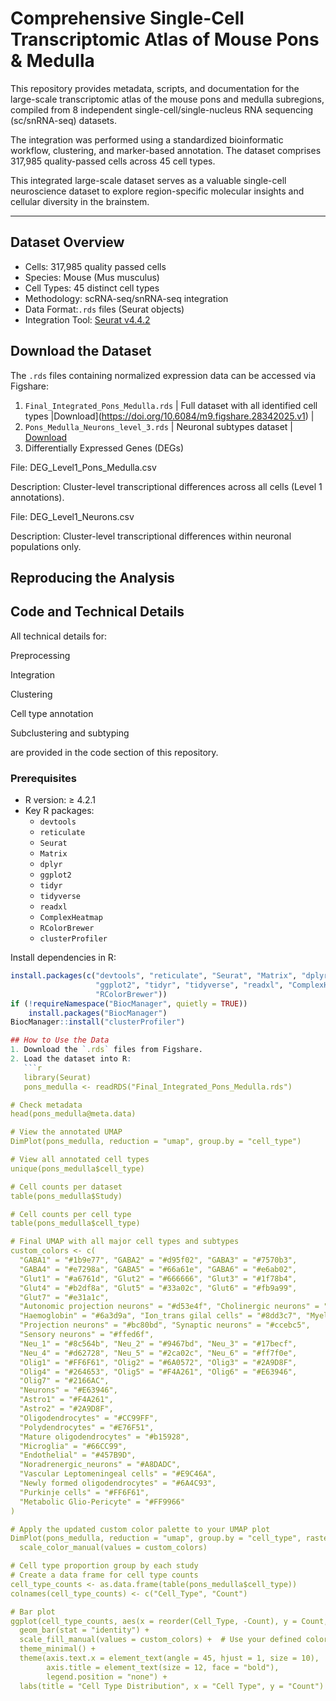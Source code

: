 # Comprehensive Single-Cell Transcriptomic Atlas of Mouse Pons & Medulla

This repository provides metadata, scripts, and documentation for the large-scale transcriptomic atlas of the mouse pons and medulla subregions, compiled from 8 independent single-cell/single-nucleus RNA sequencing (sc/snRNA-seq) datasets. 

The integration was performed using a standardized bioinformatic workflow, clustering, and marker-based annotation. The dataset comprises 317,985 quality-passed cells across 45 cell types.

This integrated large-scale dataset serves as a valuable single-cell neuroscience dataset to explore region-specific molecular insights and cellular diversity in the brainstem.

---

## Dataset Overview
- Cells: 317,985 quality passed cells
- Species: Mouse (Mus musculus)
- Cell Types: 45 distinct cell types
- Methodology: scRNA-seq/snRNA-seq integration
- Data Format:`.rds` files (Seurat objects)
- Integration Tool: [Seurat v4.4.2](https://satijalab.org/seurat/)

## Download the Dataset
The `.rds` files containing normalized expression data can be accessed via Figshare:
1. `Final_Integrated_Pons_Medulla.rds` | Full dataset with all identified cell types |Download](https://doi.org/10.6084/m9.figshare.28342025.v1) |
2. `Pons_Medulla_Neurons_level_3.rds` | Neuronal subtypes dataset | [Download](https://doi.org/10.6084/m9.figshare.28342025.v1)
3. Differentially Expressed Genes (DEGs)

File: DEG_Level1_Pons_Medulla.csv

Description: Cluster-level transcriptional differences across all cells (Level 1 annotations).

File: DEG_Level1_Neurons.csv

Description: Cluster-level transcriptional differences within neuronal populations only.

## Reproducing the Analysis
## Code and Technical Details
All technical details for:

Preprocessing

Integration

Clustering

Cell type annotation

Subclustering and subtyping

are provided in the code section of this repository. 

### Prerequisites
- R version: ≥ 4.2.1
- Key R packages:
  - `devtools`
  - `reticulate`
  - `Seurat`
  - `Matrix`
  - `dplyr`
  - `ggplot2`
  - `tidyr`
  - `tidyverse`
  - `readxl`
  - `ComplexHeatmap`
  - `RColorBrewer`
  - `clusterProfiler`

Install dependencies in R:
```R
install.packages(c("devtools", "reticulate", "Seurat", "Matrix", "dplyr", 
                   "ggplot2", "tidyr", "tidyverse", "readxl", "ComplexHeatmap", 
                   "RColorBrewer"))
if (!requireNamespace("BiocManager", quietly = TRUE))
    install.packages("BiocManager")
BiocManager::install("clusterProfiler")

## How to Use the Data
1. Download the `.rds` files from Figshare.
2. Load the dataset into R:
   ```r
   library(Seurat)
   pons_medulla <- readRDS("Final_Integrated_Pons_Medulla.rds")

# Check metadata
head(pons_medulla@meta.data)

# View the annotated UMAP
DimPlot(pons_medulla, reduction = "umap", group.by = "cell_type")

# View all annotated cell types
unique(pons_medulla$cell_type)

# Cell counts per dataset
table(pons_medulla$Study)

# Cell counts per cell type
table(pons_medulla$cell_type)

# Final UMAP with all major cell types and subtypes
custom_colors <- c(
  "GABA1" = "#1b9e77", "GABA2" = "#d95f02", "GABA3" = "#7570b3", 
  "GABA4" = "#e7298a", "GABA5" = "#66a61e", "GABA6" = "#e6ab02",
  "Glut1" = "#a6761d", "Glut2" = "#666666", "Glut3" = "#1f78b4", 
  "Glut4" = "#b2df8a", "Glut5" = "#33a02c", "Glut6" = "#fb9a99", 
  "Glut7" = "#e31a1c",
  "Autonomic projection neurons" = "#d53e4f", "Cholinergic neurons" = "#ff7f00", 
  "Haemoglobin" = "#6a3d9a", "Ion_trans gilal cells" = "#8dd3c7", "Myelinating neurons" = "#b3de69", 
  "Projection neurons" = "#bc80bd", "Synaptic neurons" = "#ccebc5", 
  "Sensory neurons" = "#ffed6f",
  "Neu_1" = "#8c564b", "Neu_2" = "#9467bd", "Neu_3" = "#17becf", 
  "Neu_4" = "#d62728", "Neu_5" = "#2ca02c", "Neu_6" = "#ff7f0e",
  "Olig1" = "#FF6F61", "Olig2" = "#6A0572", "Olig3" = "#2A9D8F", 
  "Olig4" = "#264653", "Olig5" = "#F4A261", "Olig6" = "#E63946",
  "Olig7" = "#2166AC",
  "Neurons" = "#E63946",                
  "Astro1" = "#F4A261",                
  "Astro2" = "#2A9D8F",                 
  "Oligodendrocytes" = "#CC99FF",        
  "Polydendrocytes" = "#E76F51",         
  "Mature oligodendrocytes" = "#b15928",
  "Microglia" = "#66CC99",               
  "Endothelial" = "#457B9D",             
  "Noradrenergic_neurons" = "#A8DADC",   
  "Vascular Leptomeningeal cells" = "#E9C46A", 
  "Newly formed oligodendrocytes" = "#6A4C93", 
  "Purkinje cells" = "#FF6F61",          
  "Metabolic Glio-Pericyte" = "#FF9966"  
)

# Apply the updated custom color palette to your UMAP plot
DimPlot(pons_medulla, reduction = "umap", group.by = "cell_type", raster = FALSE, pt.size = 0.2, label = FALSE) + 
  scale_color_manual(values = custom_colors) 

# Cell type proportion group by each study
# Create a data frame for cell type counts
cell_type_counts <- as.data.frame(table(pons_medulla$cell_type))
colnames(cell_type_counts) <- c("Cell_Type", "Count")

# Bar plot
ggplot(cell_type_counts, aes(x = reorder(Cell_Type, -Count), y = Count, fill = Cell_Type)) +
  geom_bar(stat = "identity") +
  scale_fill_manual(values = custom_colors) +  # Use your defined colors
  theme_minimal() +
  theme(axis.text.x = element_text(angle = 45, hjust = 1, size = 10),  # Adjust text
        axis.title = element_text(size = 12, face = "bold"),
        legend.position = "none") +
  labs(title = "Cell Type Distribution", x = "Cell Type", y = "Count")

